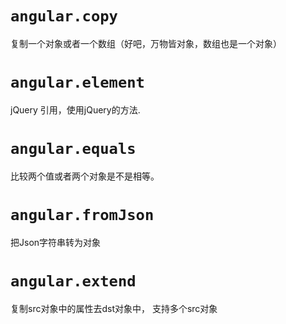 # `angular.copy`

复制一个对象或者一个数组（好吧，万物皆对象，数组也是一个对象）

# `angular.element`

jQuery 引用，使用jQuery的方法.

# `angular.equals`

比较两个值或者两个对象是不是相等。

# `angular.fromJson`

把Json字符串转为对象

# `angular.extend`

复制src对象中的属性去dst对象中， 支持多个src对象



